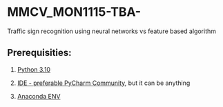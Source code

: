 # MMCV_MON1115-TBA-
Traffic sign recognition using neural networks vs feature based algorithm


## Prerequisities:


1. [Python 3.10](https://www.python.org/ftp/python/3.8.10/python-3.8.10-amd64.exe)

2. [IDE - preferable PyCharm Community](https://www.jetbrains.com/pycharm/download/download-thanks.html?platform=windows&code=PCC), but it can be anything

3. [Anaconda ENV](https://repo.anaconda.com/archive/Anaconda3-2021.05-Windows-x86_64.exe)
